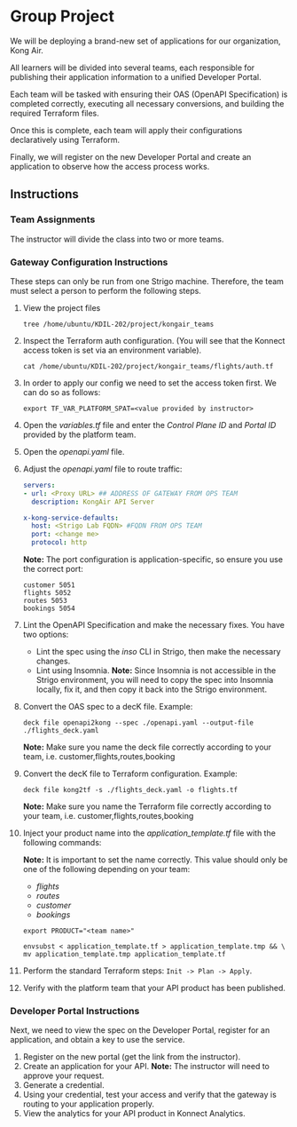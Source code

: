 # Group Project

We will be deploying a brand-new set of applications for our organization, Kong Air.

All learners will be divided into several teams, each responsible for publishing their application information to a unified Developer Portal.

Each team will be tasked with ensuring their OAS (OpenAPI Specification) is completed correctly, executing all necessary conversions, and building the required Terraform files.

Once this is complete, each team will apply their configurations declaratively using Terraform.

Finally, we will register on the new Developer Portal and create an application to observe how the access process works.

## Instructions

### Team Assignments

The instructor will divide the class into two or more teams.

### Gateway Configuration Instructions

These steps can only be run from one Strigo machine. Therefore, the team must select a person to perform the following steps.

1. View the project files

   ```shell
   tree /home/ubuntu/KDIL-202/project/kongair_teams
   ```

2. Inspect the Terraform auth configuration. (You will see that the Konnect access token is set via an environment variable).

   ```shell
   cat /home/ubuntu/KDIL-202/project/kongair_teams/flights/auth.tf
   ```

3. In order to apply our config we need to set the access token first. We can do so as follows:

   ```shell
   export TF_VAR_PLATFORM_SPAT=<value provided by instructor>
   ```

4. Open the *variables.tf* file and enter the *Control Plane ID* and *Portal ID* provided by the platform team.
5. Open the *openapi.yaml* file.
6. Adjust the *openapi.yaml* file to route traffic:

   ```yaml
   servers:
   - url: <Proxy URL> ## ADDRESS OF GATEWAY FROM OPS TEAM
     description: KongAir API Server

   x-kong-service-defaults:
     host: <Strigo Lab FQDN> #FQDN FROM OPS TEAM
     port: <change me>
     protocol: http
   ```

   **Note:** The port configuration is application-specific, so ensure you use the correct port:

   ```text
   customer 5051
   flights 5052
   routes 5053
   bookings 5054
   ```

7. Lint the OpenAPI Specification and make the necessary fixes. You have two options:
   - Lint the spec using the *inso* CLI in Strigo, then make the necessary changes.
   - Lint using Insomnia. **Note:** Since Insomnia is not accessible in the Strigo environment, you will need to copy the spec into Insomnia locally, fix it, and then copy it back into the Strigo environment.
8. Convert the OAS spec to a decK file. Example:
   ```shell
   deck file openapi2kong --spec ./openapi.yaml --output-file ./flights_deck.yaml
   ```
   **Note:** Make sure you name the deck file correctly according to your team, i.e. customer,flights,routes,booking
   
9. Convert the decK file to Terraform configuration. Example:
   ```shell
   deck file kong2tf -s ./flights_deck.yaml -o flights.tf
   ```
   **Note:** Make sure you name the Terraform file correctly according to your team, i.e. customer,flights,routes,booking

10. Inject your product name into the *application_template.tf* file with the following commands:

    **Note:** It is important to set the name correctly. This value should only be one of the following depending on your team:
    - *flights*
    - *routes*
    - *customer*
    - *bookings*

    ```shell
    export PRODUCT="<team name>"
    ```

    ```shell
    envsubst < application_template.tf > application_template.tmp && \
    mv application_template.tmp application_template.tf
    ```

11. Perform the standard Terraform steps: `Init -> Plan -> Apply`.
12. Verify with the platform team that your API product has been published.

### Developer Portal Instructions

Next, we need to view the spec on the Developer Portal, register for an application, and obtain a key to use the service.

1. Register on the new portal (get the link from the instructor).
2. Create an application for your API. **Note:** The instructor will need to approve your request.
3. Generate a credential.
4. Using your credential, test your access and verify that the gateway is routing to your application properly.
5. View the analytics for your API product in Konnect Analytics.